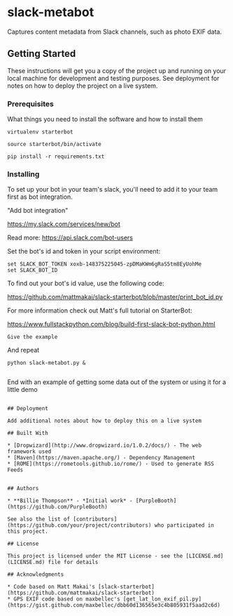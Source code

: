 # slack-metabot

Captures content metadata from Slack channels, such as photo EXIF data.

## Getting Started

These instructions will get you a copy of the project up and running on your local machine for development and testing purposes. See deployment for notes on how to deploy the project on a live system.

### Prerequisites

What things you need to install the software and how to install them

```
virtualenv starterbot

source starterbot/bin/activate

pip install -r requirements.txt
```

### Installing

To set up your bot in your team's slack, you'll need to add it to your team first as bot integration.

"Add bot integration"

https://my.slack.com/services/new/bot

Read more: https://api.slack.com/bot-users

Set the bot's id and token in your script environment:

```
set SLACK_BOT_TOKEN xoxb-148375225045-zpDMaKWm6gRaS5tm8EyUohMe
set SLACK_BOT_ID 
```

To find out your bot's id value, use the following code:

https://github.com/mattmakai/slack-starterbot/blob/master/print_bot_id.py

For more information check out Matt's full tutorial on StarterBot:

https://www.fullstackpython.com/blog/build-first-slack-bot-python.html

```
Give the example
```

And repeat

```
python slack-metabot.py &


```

End with an example of getting some data out of the system or using it for a little demo

```

## Deployment

Add additional notes about how to deploy this on a live system

## Built With

* [Dropwizard](http://www.dropwizard.io/1.0.2/docs/) - The web framework used
* [Maven](https://maven.apache.org/) - Dependency Management
* [ROME](https://rometools.github.io/rome/) - Used to generate RSS Feeds


## Authors

* **Billie Thompson** - *Initial work* - [PurpleBooth](https://github.com/PurpleBooth)

See also the list of [contributors](https://github.com/your/project/contributors) who participated in this project.

## License

This project is licensed under the MIT License - see the [LICENSE.md](LICENSE.md) file for details

## Acknowledgments

* Code based on Matt Makai's [slack-starterbot](https://github.com/mattmakai/slack-starterbot)
* GPS EXIF code based on maxbellec's [get_lat_lon_exif_pil.py](https://gist.github.com/maxbellec/dbb60d136565e3c4b805931f5aad2c6d)